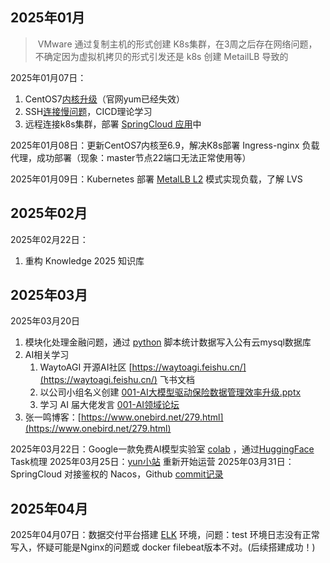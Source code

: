 ## 2025年01月

> ​	VMware 通过复制主机的形式创建 K8s集群，在3周之后存在网络问题，不确定因为虚拟机拷贝的形式引发还是 k8s 创建 MetailLB 导致的

2025年01月07日：

1. CentOS7[内核升级](https://github.com/YuncenLiu/Knowledge/blob/master/14_Linux%20%E6%9C%8D%E5%8A%A1/%E6%93%8D%E4%BD%9C/CentOS%E5%8D%87%E7%BA%A7%E5%86%85%E6%A0%B8.md)（官网yum已经失效）
2. SSH[连接慢问题](https://github.com/YuncenLiu/Knowledge/blob/master/14_Linux%20%E6%9C%8D%E5%8A%A1/%E6%93%8D%E4%BD%9C/SSH%E8%BF%9E%E6%8E%A5%E6%85%A2.md)，CICD理论学习
3. 远程连接k8s集群，部署 [SpringCloud 应用](https://github.com/YuncenLiu/Knowledge/blob/master/08_Container%E5%AE%B9%E5%99%A8/Kubernetes/2024/04-%E9%83%A8%E7%BD%B2SpringCloud/1%E3%80%81%E4%B8%80%E4%BA%9B%E5%9F%BA%E7%A1%80%E6%93%8D%E4%BD%9C.md)中

2025年01月08日：更新CentOS7内核至6.9，解决K8s部署 Ingress-nginx 负载代理，成功部署（现象：master节点22端口无法正常使用等）

2025年01月09日：Kubernetes 部署 [MetalLB L2](https://github.com/YuncenLiu/Knowledge/blob/master/08_Container%E5%AE%B9%E5%99%A8/Kubernetes/2024/02-%E8%BF%90%E7%BB%B4%E7%AF%87/08%E3%80%81MetalLB%20%2B%20Ingress%20Controller.md) 模式实现负载，了解 LVS



## 2025年02月

2025年02月22日：

1. 重构 Knowledge 2025 知识库


## 2025年03月

2025年03月20日

1. 模块化处理金融问题，通过 [python](https://github.com/YuncenLiu/python_caculator/tree/master/financial_statement) 脚本统计数据写入公有云mysql数据库
2. AI相关学习 
	1. WaytoAGI 开源AI社区 [https://waytoagi.feishu.cn/](https://waytoagi.feishu.cn/) 飞书文档
	2. 以公司小组名义创建  [001-AI大模型驱动保险数据管理效率升级.pptx](../04-工作/01-昆仑健康/01-构建AI-POC/99-file/001-AI大模型驱动保险数据管理效率升级.pptx)
	3. 学习 AI 届大佬发言 [001-AI领域论坛](../04-工作/01-昆仑健康/01-构建AI-POC/001-AI领域论坛.md)
3. 张一鸣博客：[https://www.onebird.net/279.html](https://www.onebird.net/279.html)

2025年03月22日：Google一款免费AI模型实验室 [colab](https://drive.google.com/drive/home) ，通过[HuggingFace](https://huggingface.co/tasks) Task梳理
2025年03月25日：[yun小站](https://liuyuncen) 重新开始运营
2025年03月31日：SpringCloud 对接鉴权的 Nacos，Github [commit记录](https://github.com/yuncenOrg/kl-xiang-cloud/commit/f60180de0612c3c1d4bfe3b31b1a255749b64cf7)

## 2025年04月

2025年04月07日：数据交付平台搭建 [ELK](http://cloud-elk-10-5-3-176:8082/) 环境，问题：test 环境日志没有正常写入，怀疑可能是Nginx的问题或 docker filebeat版本不对。(后续搭建成功！)